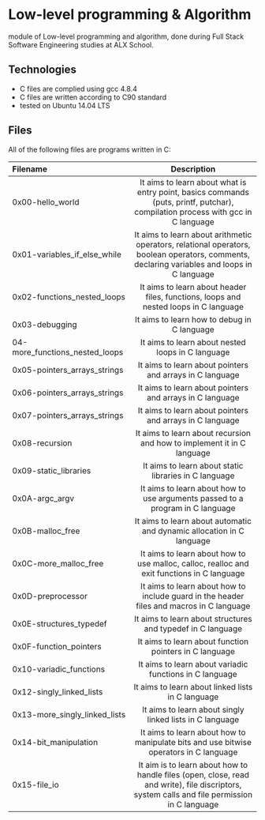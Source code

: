 # Low-level programming & Algorithm
module of Low-level programming and algorithm, done during Full Stack Software Engineering studies at ALX School.

## Technologies

* C files are complied using gcc 4.8.4
* C files are written according to C90 standard
* tested on Ubuntu 14.04 LTS

## Files

 All of the following files are programs written in C:

| Filename |	Description |
|:---------|:--------------:|
| 0x00-hello_world |	It aims to learn about what is entry point, basics commands (puts, printf, putchar), compilation process with gcc in C language|
| 0x01-variables_if_else_while |	It aims to learn about arithmetic operators, relational operators, boolean operators, comments, declaring variables and loops in C language|
| 0x02-functions_nested_loops |	It aims to learn about header files, functions, loops and nested loops in C language|
| 0x03-debugging |	It aims to learn how to debug in C language|
| 04-more_functions_nested_loops | It aims to learn about nested loops in C language|
| 0x05-pointers_arrays_strings |	It aims to learn about pointers and arrays in C language|
| 0x06-pointers_arrays_strings |	It aims to learn about pointers and arrays in C language|
| 0x07-pointers_arrays_strings |	It aims to learn about pointers and arrays in C language|
| 0x08-recursion |	It aims to learn about recursion and how to implement it in C language|
| 0x09-static_libraries | 	It aims to learn about static libraries in C language|
| 0x0A-argc_argv |	It aims to learn about how to use arguments passed to a program in C language|
| 0x0B-malloc_free |	It aims to learn about automatic and dynamic allocation in C language|
| 0x0C-more_malloc_free | 	It aims to learn about how to use malloc, calloc, realloc and exit functions in C language|
| 0x0D-preprocessor |	It aims to learn about how to include guard in the header files and macros in C language|
| 0x0E-structures_typedef  |	It aims to learn about structures and typedef in C language|
| 0x0F-function_pointers |	It aims to learn about function pointers in C language|
| 0x10-variadic_functions |	It aims to learn about variadic functions in C language|
| 0x12-singly_linked_lists |	It aims to learn about linked lists in C language|
| 0x13-more_singly_linked_lists |	It aims to learn about singly linked lists in C language|
| 0x14-bit_manipulation |	It aims to learn about how to manipulate bits and use bitwise operators in C language|
| 0x15-file_io | It aim is to learn about how to handle files (open, close, read and write), file discriptors, system calls and file permission in C language|
